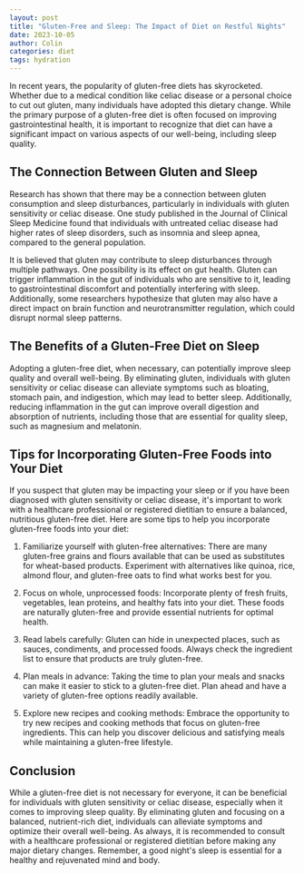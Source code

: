 ```yaml
---
layout: post
title: "Gluten-Free and Sleep: The Impact of Diet on Restful Nights"
date: 2023-10-05
author: Colin
categories: diet
tags: hydration
---
```


In recent years, the popularity of gluten-free diets has skyrocketed. Whether due to a medical condition like celiac disease or a personal choice to cut out gluten, many individuals have adopted this dietary change. While the primary purpose of a gluten-free diet is often focused on improving gastrointestinal health, it is important to recognize that diet can have a significant impact on various aspects of our well-being, including sleep quality.

## The Connection Between Gluten and Sleep

Research has shown that there may be a connection between gluten consumption and sleep disturbances, particularly in individuals with gluten sensitivity or celiac disease. One study published in the Journal of Clinical Sleep Medicine found that individuals with untreated celiac disease had higher rates of sleep disorders, such as insomnia and sleep apnea, compared to the general population.

It is believed that gluten may contribute to sleep disturbances through multiple pathways. One possibility is its effect on gut health. Gluten can trigger inflammation in the gut of individuals who are sensitive to it, leading to gastrointestinal discomfort and potentially interfering with sleep. Additionally, some researchers hypothesize that gluten may also have a direct impact on brain function and neurotransmitter regulation, which could disrupt normal sleep patterns.

## The Benefits of a Gluten-Free Diet on Sleep

Adopting a gluten-free diet, when necessary, can potentially improve sleep quality and overall well-being. By eliminating gluten, individuals with gluten sensitivity or celiac disease can alleviate symptoms such as bloating, stomach pain, and indigestion, which may lead to better sleep. Additionally, reducing inflammation in the gut can improve overall digestion and absorption of nutrients, including those that are essential for quality sleep, such as magnesium and melatonin.

## Tips for Incorporating Gluten-Free Foods into Your Diet

If you suspect that gluten may be impacting your sleep or if you have been diagnosed with gluten sensitivity or celiac disease, it's important to work with a healthcare professional or registered dietitian to ensure a balanced, nutritious gluten-free diet. Here are some tips to help you incorporate gluten-free foods into your diet:

1. Familiarize yourself with gluten-free alternatives: There are many gluten-free grains and flours available that can be used as substitutes for wheat-based products. Experiment with alternatives like quinoa, rice, almond flour, and gluten-free oats to find what works best for you.

2. Focus on whole, unprocessed foods: Incorporate plenty of fresh fruits, vegetables, lean proteins, and healthy fats into your diet. These foods are naturally gluten-free and provide essential nutrients for optimal health.

3. Read labels carefully: Gluten can hide in unexpected places, such as sauces, condiments, and processed foods. Always check the ingredient list to ensure that products are truly gluten-free.

4. Plan meals in advance: Taking the time to plan your meals and snacks can make it easier to stick to a gluten-free diet. Plan ahead and have a variety of gluten-free options readily available.

5. Explore new recipes and cooking methods: Embrace the opportunity to try new recipes and cooking methods that focus on gluten-free ingredients. This can help you discover delicious and satisfying meals while maintaining a gluten-free lifestyle.

## Conclusion

While a gluten-free diet is not necessary for everyone, it can be beneficial for individuals with gluten sensitivity or celiac disease, especially when it comes to improving sleep quality. By eliminating gluten and focusing on a balanced, nutrient-rich diet, individuals can alleviate symptoms and optimize their overall well-being. As always, it is recommended to consult with a healthcare professional or registered dietitian before making any major dietary changes. Remember, a good night's sleep is essential for a healthy and rejuvenated mind and body.